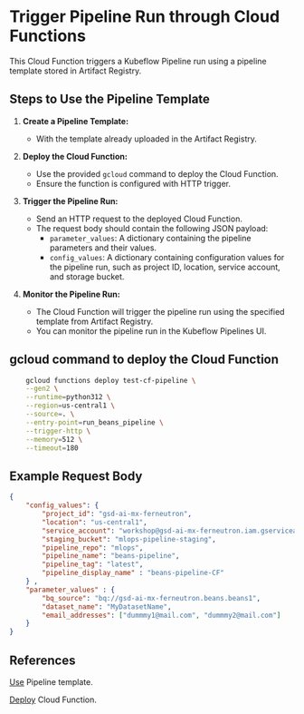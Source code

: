 # Trigger Pipeline Run through Cloud Functions

This Cloud Function triggers a Kubeflow Pipeline run using a pipeline template stored in Artifact Registry.

## Steps to Use the Pipeline Template
1. **Create a Pipeline Template:**
   - With the template already uploaded in the Artifact Registry.

2. **Deploy the Cloud Function:**
   - Use the provided `gcloud` command to deploy the Cloud Function.
   - Ensure the function is configured with HTTP trigger.

3. **Trigger the Pipeline Run:**
   - Send an HTTP request to the deployed Cloud Function.
   - The request body should contain the following JSON payload:
     - `parameter_values`: A dictionary containing the pipeline parameters and their values.
     - `config_values`: A dictionary containing configuration values for the pipeline run, such as project ID, location, service account, and storage bucket.


4. **Monitor the Pipeline Run:**
   - The Cloud Function will trigger the pipeline run using the specified template from Artifact Registry.
   - You can monitor the pipeline run in the Kubeflow Pipelines UI.

## gcloud command to deploy the Cloud Function
```bash
    gcloud functions deploy test-cf-pipeline \
    --gen2 \
    --runtime=python312 \
    --region=us-central1 \
    --source=. \
    --entry-point=run_beans_pipeline \
    --trigger-http \
    --memory=512 \
    --timeout=180
```

## Example Request Body

```json
{
    "config_values": {
        "project_id": "gsd-ai-mx-ferneutron",
        "location": "us-central1",
        "service_account": "workshop@gsd-ai-mx-ferneutron.iam.gserviceaccount.com",
        "staging_bucket": "mlops-pipeline-staging",
        "pipeline_repo": "mlops",
        "pipeline_name": "beans-pipeline",
        "pipeline_tag": "latest",
        "pipeline_display_name" : "beans-pipeline-CF"
    } ,
    "parameter_values" : {
        "bq_source": "bq://gsd-ai-mx-ferneutron.beans.beans1",
        "dataset_name": "MyDatasetName",
        "email_addresses": ["dummmy1@mail.com", "dummmy2@mail.com"]
    }
}
```
## References

[Use](https://cloud.google.com/vertex-ai/docs/pipelines/create-pipeline-template#use-the-template-in-kfp-client) Pipeline template.

[Deploy](https://cloud.google.com/functions/docs/create-deploy-gcloud#deploying_the_function) Cloud Function.
